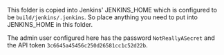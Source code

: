 This folder is copied into Jenkins' JENKINS_HOME which is configured to be `build/jenkins/.jenkins`.
So place anything you need to put into JENKINS_HOME in this folder.

The admin user configured here has the password `NotReallyASecret` and the API token `3c6645a45456c250d26581cc1c52d22b`.
